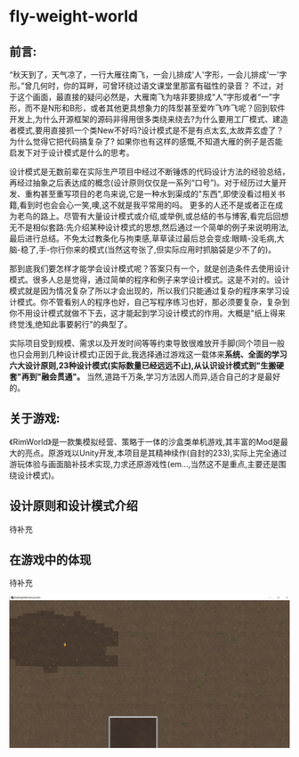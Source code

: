 # fly-weight-world

## 前言:
“秋天到了，天气凉了，一行大雁往南飞，一会儿排成'人'字形，一会儿排成'一'字形。”曾几何时，你的耳畔，可曾环绕过语文课堂里那富有磁性的录音？
不过，对于这个画面，最直接的疑问必然是，大雁南飞为啥非要排成“人”字形或者“一”字形，而不是N形和B形，或者其他更具想象力的阵型甚至爱咋飞咋飞呢？回到软件开发上,为什么开源框架的源码非得用很多类绕来绕去?为什么要用工厂模式、建造者模式,要用直接抓一个类New不好吗?设计模式是不是有点太玄,太故弄玄虚了？为什么觉得它把代码搞复杂了?
如果你也有这样的感慨,不知道大雁的例子是否能启发下对于设计模式是什么的思考。

设计模式是无数前辈在实际生产项目中经过不断锤炼的代码设计方法的经验总结，再经过抽象之后表达成的概念(设计原则仅仅是一系列“口号”)。对于经历过大量开发、重构甚至重写项目的老鸟来说,它是一种水到渠成的"东西",即使没看过相关书籍,看到时也会会心一笑,噢,这不就是我平常用的吗。
更多的人还不是或者正在成为老鸟的路上。尽管有大量设计模式或介绍,或举例,或总结的书与博客,看完后回想无不是相似套路:先介绍某种设计模式的思想,然后通过一个简单的例子来说明用法,最后进行总结。不免太过教条化与拘束感,草草读过最后总会变成:眼睛-没毛病,大脑-稳了,手-你行你来的模式(当然这夸张了,但实际应用时抓脑袋是少不了的)。

那到底我们要怎样才能学会设计模式呢？答案只有一个，就是创造条件去使用设计模式。很多人总是觉得，通过简单的程序和例子来学设计模式。这是不对的。设计模式就是因为情况复杂了所以才会出现的，所以我们只能通过复杂的程序来学习设计模式。你不管看别人的程序也好，自己写程序练习也好，那必须要复杂，复杂到你不用设计模式就做不下去，这才能起到学习设计模式的作用。大概是"纸上得来终觉浅,绝知此事要躬行"的典型了。

实际项目受到规模、需求以及开发时间等等约束导致很难放开手脚(同个项目一般也只会用到几种设计模式)正因于此,我选择通过游戏这一载体来**系统、全面的学习六大设计原则,23种设计模式(实际数量已经远远不止),从认识设计模式到"生搬硬套"再到"融会贯通"。**
当然,道路千万条,学习方法因人而异,适合自己的才是最好的。

## 关于游戏:
《RimWorld》是一款集模拟经营、策略于一体的沙盒类单机游戏,其丰富的Mod是最大的亮点。原游戏以Unity开发,本项目是其精神续作(自封的233),实际上完全通过游玩体验与画面脑补技术实现,力求还原游戏性(em...,当然这不是重点,主要还是围绕设计模式)。

## 设计原则和设计模式介绍
待补充

## 在游戏中的体现
待补充

 ![image](https://github.com/z2333333/fly-weight-world/blob/master/core/assets/show/Annotation-2019-08-30-150937.png)
 
